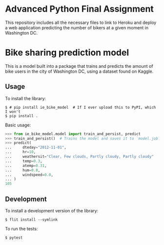 # Advanced Python Final Assignment 

This repository includes all the necessary files to link to Heroku and deploy a web application predicting the number of bikers at a given moment in Washington DC.

# Bike sharing prediction model

This is a model built into a package that trains and predicts the amount of bike users in the city of Washington DC, using a dataset found on Kaggle. 

## Usage

To install the library:

```
$ # pip install ie_bike_model  # If I ever upload this to PyPI, which I won't
$ pip install .
```

Basic usage:

```python
>>> from ie_bike_model.model import train_and_persist, predict
>>> train_and_persist()  # Trains the model and saves it to `model.joblib`
>>> predict(
...     dteday="2012-11-01",
...     hr=10,
...     weathersit="Clear, Few clouds, Partly cloudy, Partly cloudy"
...     temp=0.3,
...     atemp=0.31,
...     hum=0.8,
...     windspeed=0.0,
... )
105
```

## Development

To install a development version of the library:

```
$ flit install --symlink
```

To run the tests:

```
$ pytest
```

